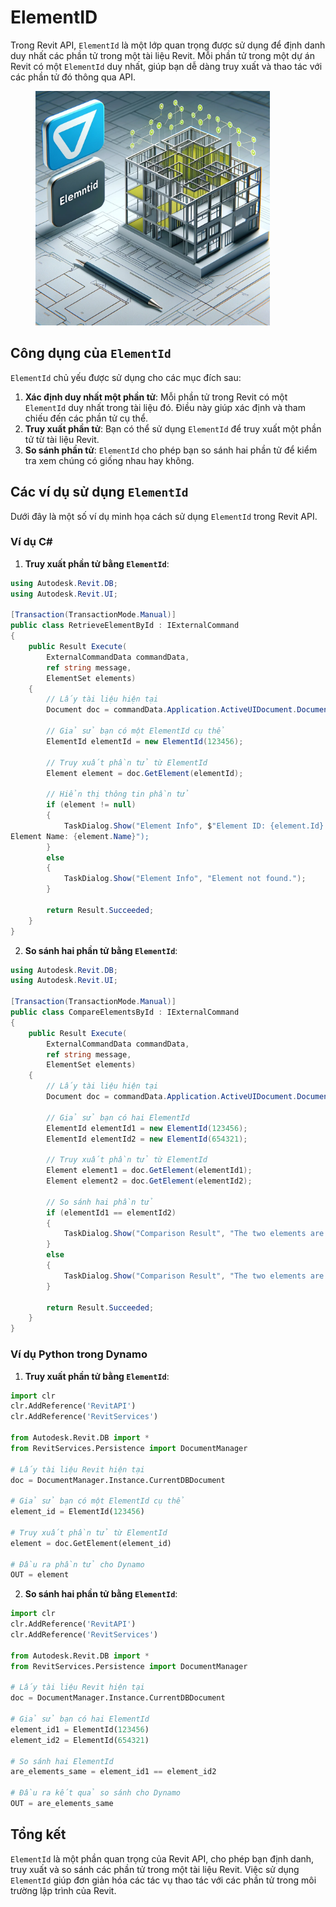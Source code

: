 # ElementID

Trong Revit API, `ElementId` là một lớp quan trọng được sử dụng để định danh duy nhất các phần tử trong một tài liệu Revit. Mỗi phần tử trong một dự án Revit có một `ElementId` duy nhất, giúp bạn dễ dàng truy xuất và thao tác với các phần tử đó thông qua API.

<figure><img src="../../.gitbook/assets/image.png" alt="" width="375"><figcaption></figcaption></figure>

## Công dụng của `ElementId`

`ElementId` chủ yếu được sử dụng cho các mục đích sau:

1. **Xác định duy nhất một phần tử**: Mỗi phần tử trong Revit có một `ElementId` duy nhất trong tài liệu đó. Điều này giúp xác định và tham chiếu đến các phần tử cụ thể.
2. **Truy xuất phần tử**: Bạn có thể sử dụng `ElementId` để truy xuất một phần tử từ tài liệu Revit.
3. **So sánh phần tử**: `ElementId` cho phép bạn so sánh hai phần tử để kiểm tra xem chúng có giống nhau hay không.

## Các ví dụ sử dụng `ElementId`

Dưới đây là một số ví dụ minh họa cách sử dụng `ElementId` trong Revit API.

### Ví dụ C\#

1. **Truy xuất phần tử bằng `ElementId`**:

```csharp
using Autodesk.Revit.DB;
using Autodesk.Revit.UI;

[Transaction(TransactionMode.Manual)]
public class RetrieveElementById : IExternalCommand
{
    public Result Execute(
        ExternalCommandData commandData,
        ref string message,
        ElementSet elements)
    {
        // Lấy tài liệu hiện tại
        Document doc = commandData.Application.ActiveUIDocument.Document;

        // Giả sử bạn có một ElementId cụ thể
        ElementId elementId = new ElementId(123456);

        // Truy xuất phần tử từ ElementId
        Element element = doc.GetElement(elementId);

        // Hiển thị thông tin phần tử
        if (element != null)
        {
            TaskDialog.Show("Element Info", $"Element ID: {element.Id}
Element Name: {element.Name}");
        }
        else
        {
            TaskDialog.Show("Element Info", "Element not found.");
        }

        return Result.Succeeded;
    }
}
```

2. **So sánh hai phần tử bằng `ElementId`**:

```csharp
using Autodesk.Revit.DB;
using Autodesk.Revit.UI;

[Transaction(TransactionMode.Manual)]
public class CompareElementsById : IExternalCommand
{
    public Result Execute(
        ExternalCommandData commandData,
        ref string message,
        ElementSet elements)
    {
        // Lấy tài liệu hiện tại
        Document doc = commandData.Application.ActiveUIDocument.Document;

        // Giả sử bạn có hai ElementId
        ElementId elementId1 = new ElementId(123456);
        ElementId elementId2 = new ElementId(654321);

        // Truy xuất phần tử từ ElementId
        Element element1 = doc.GetElement(elementId1);
        Element element2 = doc.GetElement(elementId2);

        // So sánh hai phần tử
        if (elementId1 == elementId2)
        {
            TaskDialog.Show("Comparison Result", "The two elements are the same.");
        }
        else
        {
            TaskDialog.Show("Comparison Result", "The two elements are different.");
        }

        return Result.Succeeded;
    }
}
```

### Ví dụ Python trong Dynamo

1. **Truy xuất phần tử bằng `ElementId`**:

```python
import clr
clr.AddReference('RevitAPI')
clr.AddReference('RevitServices')

from Autodesk.Revit.DB import *
from RevitServices.Persistence import DocumentManager

# Lấy tài liệu Revit hiện tại
doc = DocumentManager.Instance.CurrentDBDocument

# Giả sử bạn có một ElementId cụ thể
element_id = ElementId(123456)

# Truy xuất phần tử từ ElementId
element = doc.GetElement(element_id)

# Đầu ra phần tử cho Dynamo
OUT = element
```

2. **So sánh hai phần tử bằng `ElementId`**:

```python
import clr
clr.AddReference('RevitAPI')
clr.AddReference('RevitServices')

from Autodesk.Revit.DB import *
from RevitServices.Persistence import DocumentManager

# Lấy tài liệu Revit hiện tại
doc = DocumentManager.Instance.CurrentDBDocument

# Giả sử bạn có hai ElementId
element_id1 = ElementId(123456)
element_id2 = ElementId(654321)

# So sánh hai ElementId
are_elements_same = element_id1 == element_id2

# Đầu ra kết quả so sánh cho Dynamo
OUT = are_elements_same
```

## Tổng kết

`ElementId` là một phần quan trọng của Revit API, cho phép bạn định danh, truy xuất và so sánh các phần tử trong một tài liệu Revit. Việc sử dụng `ElementId` giúp đơn giản hóa các tác vụ thao tác với các phần tử trong môi trường lập trình của Revit.
